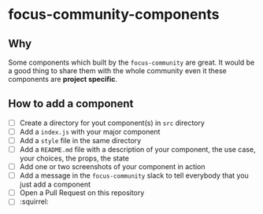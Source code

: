 # focus-community-components

## Why

Some components which built by the `focus-community` are great.
It would be a good thing to share them with the whole community even it these components are __project specific__. 


## How to add a component

- [ ] Create a directory for yout component(s) in `src` directory
- [ ] Add a `index.js` with your major component
- [ ] Add a `style` file in the same directory
- [ ] Add a `README.md` file with a description of your component, the use case, your choices, the props, the state
- [ ] Add one or two screenshots of your component in action
- [ ] Add a message in the `focus-community` slack to tell everybody that you just add a component
- [ ] Open a Pull Request on this repository
- [ ] :squirrel: 
